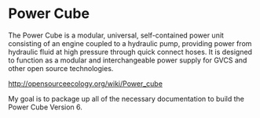 Power Cube
=========

The Power Cube is a modular, universal, self-contained power unit consisting of an engine coupled to a hydraulic pump, providing power from hydraulic fluid at high pressure through quick connect hoses. It is designed to function as a modular and interchangeable power supply for GVCS and other open source technologies.

http://opensourceecology.org/wiki/Power_cube

My goal is to package up all of the necessary documentation to build the Power Cube Version 6. 
